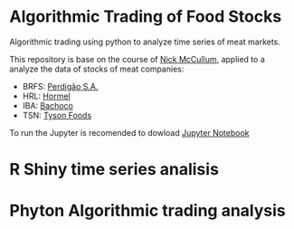 ﻿# Algorithmic Trading of Food Stocks

Algorithmic trading using python to analyze time series of meat markets.

This repository is base on the course of [Nick McCullum](https://nickmccullum.com/), applied to a analyze the data of stocks of meat companies:

 - BRFS: [Perdigão S.A.](https://en.wikipedia.org/wiki/Perdig%C3%A3o_S.A.)
 - HRL: [Hormel](https://www.hormelfoods.com/)
 - IBA: [Bachoco](https://corporativo.bachoco.com.mx/en/home/)
 - TSN: [Tyson Foods](https://www.tyson.com/?gclid=Cj0KCQiA88X_BRDUARIsACVMYD9uc-k83WSDDihwHCZovRTlP4g57bYLFz73Xgv-ksm_r7846gasU_caArm8EALw_wcB&gclsrc=aw.ds)

To run the Jupyter is recomended to dowload [Jupyter Notebook](https://jupyter.org/)

# R Shiny time series analisis


# Phyton Algorithmic trading analysis